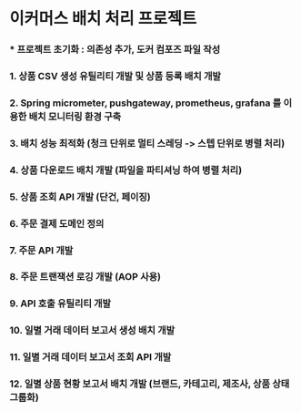 # 이커머스 배치 처리 프로젝트

###                           * 프로젝트 초기화 : 의존성 추가, 도커 컴포즈 파일 작성

### 1. 상품 CSV 생성 유틸리티 개발 및 상품 등록 배치 개발

### 2. Spring micrometer, pushgateway, prometheus, grafana 를 이용한 배치 모니터링 환경 구축

### 3. 배치 성능 최적화 (청크 단위로 멀티 스레딩 -> 스텝 단위로 병렬 처리)

### 4. 상품 다운로드 배치 개발 (파일을 파티셔닝 하여 병렬 처리)

### 5. 상품 조회 API 개발 (단건, 페이징)

### 6. 주문 결제 도메인 정의

### 7. 주문 API 개발

### 8. 주문 트랜잭션 로깅 개발 (AOP 사용)

### 9. API 호출 유틸리티 개발

### 10. 일별 거래 데이터 보고서 생성 배치 개발

### 11. 일별 거래 데이터 보고서 조회 API 개발

### 12. 일별 상품 현황 보고서 배치 개발 (브랜드, 카테고리, 제조사, 상품 상태 그룹화)
